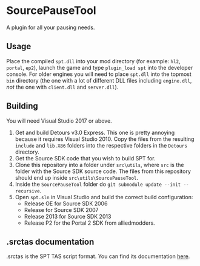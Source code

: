 SourcePauseTool
===============

A plugin for all your pausing needs.

## Usage
Place the compiled `spt.dll` into your mod directory (for example: `hl2`, `portal`, `ep2`), launch the game and type `plugin_load spt` into the developer console. For older engines you will need to place `spt.dll` into the topmost `bin` directory (the one with a lot of different DLL files including `engine.dll`, *not* the one with `client.dll` and `server.dll`).

## Building
You will need Visual Studio 2017 or above.
1. Get and build Detours v3.0 Express. This one is pretty annoying because it requires Visual Studio 2010. Copy the files from the resulting `include` and `lib.X86` folders into the respective folders in the `Detours` directory.
2. Get the Source SDK code that you wish to build SPT for.
3. Clone this repository into a folder under `src\utils`, where `src` is the folder with the Source SDK source code. The files from this repository should end up inside `src\utils\SourcePauseTool`.
4. Inside the `SourcePauseTool` folder do `git submodule update --init --recursive`.
5. Open `spt.sln` in Visual Studio and build the correct build configuration:
   - Release OE for Source SDK 2006
   - Release for Source SDK 2007
   - Release 2013 for Source SDK 2013
   - Release P2 for the Portal 2 SDK from alliedmodders.
## .srctas documentation
.srctas is the SPT TAS script format. You can find its documentation [here](https://docs.google.com/document/d/11iu9kw5Ufa3-QaiR7poJWBwfe1I56wI6fBtDgmWZ8Aw/edit?usp=sharing).
